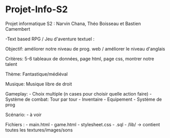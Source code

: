 # Projet-Info-S2
Projet informatique S2 : Narvin Chana, Théo Boisseau et Bastien Camembert

 -Text based RPG / Jeu d'aventure textuel :
 
 Objectif: améliorer notre niveau de prog. web / améliorer le niveau d'anglais
 
 Critères: 5-6 tableaux de données, page html, page css, montrer notre talent
 
 Thème: Fantastique/médiéval
 
 Musique: Musique libre de droit
 
 Gameplay: - Choix multiple (n cases pour choisir quelle action faire)
           - Système de combat: Tour par tour
           - Inventaire
           - Equipement
           - Système de prog
           
 Scénario: - à voir 
 
 Fichiers : - main.html
            - game.html
            - stylesheet.css
            - .sql
            - /lib/ -> contient toutes les textures/images/sons
